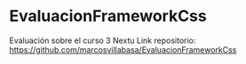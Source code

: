 # EvaluacionFrameworkCss
Evaluación sobre el curso 3 Nextu 
Link repositorio: https://github.com/marcosvillabasa/EvaluacionFrameworkCss
